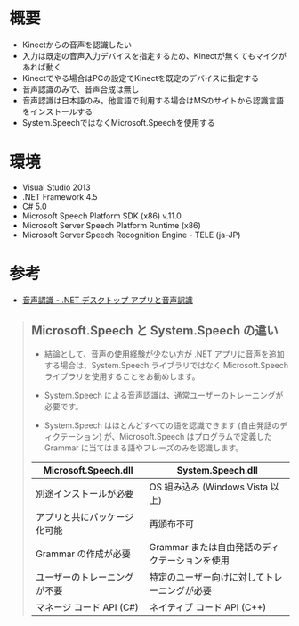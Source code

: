 # 概要
- Kinectからの音声を認識したい
- 入力は既定の音声入力デバイスを指定するため、Kinectが無くてもマイクがあれば動く
- Kinectでやる場合はPCの設定でKinectを既定のデバイスに指定する
- 音声認識のみで、音声合成は無し
- 音声認識は日本語のみ。他言語で利用する場合はMSのサイトから認識言語をインストールする
- System.SpeechではなくMicrosoft.Speechを使用する

# 環境
- Visual Studio 2013
- .NET Framework 4.5
- C# 5.0
- Microsoft Speech Platform SDK (x86) v.11.0
- Microsoft Server Speech Platform Runtime (x86)
- Microsoft Server Speech Recognition Engine - TELE (ja-JP)

# 参考
- [音声認識 - .NET デスクトップ アプリと音声認識](https://msdn.microsoft.com/ja-jp/magazine/dn857362.aspx)

> ## Microsoft.Speech と System.Speech の違い
> - 結論として、音声の使用経験が少ない方が .NET アプリに音声を追加する場合は、System.Speech ライブラリではなく Microsoft.Speech ライブラリを使用することをお勧めします。
> 
> - System.Speech による音声認識は、通常ユーザーのトレーニングが必要です。
> 
> - System.Speech はほとんどすべての語を認識できます (自由発話のディクテーション) が、Microsoft.Speech はプログラムで定義した Grammar に当てはまる語やフレーズのみを認識します。
>
> |Microsoft.Speech.dll	|System.Speech.dll|
> | - | - |
> |別途インストールが必要	|OS 組み込み (Windows Vista 以上)|
> |アプリと共にパッケージ化可能	|再頒布不可|
> |Grammar の作成が必要	|Grammar または自由発話のディクテーションを使用|
> |ユーザーのトレーニングが不要	|特定のユーザー向けに対してトレーニングが必要|
> |マネージ コード API (C#)	|ネイティブ コード API (C++)|
